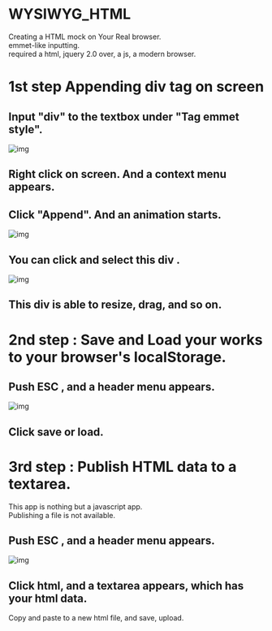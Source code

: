 # WYSIWYG\_HTML

Creating a HTML mock on Your Real browser.  
        emmet-like inputting.  
required a html, jquery 2.0 over, a js, a modern browser.

# 1st step Appending div tag on screen<a id="orgheadline6"></a>

## Input "div" to the textbox under "Tag emmet style".<a id="orgheadline1"></a>

![img](https://raw.githubusercontent.com/wiki/elseorand/WYSIWYG_HTML/images/WYSIWG000001.png)

## Right click on screen. And a context menu appears.<a id="orgheadline2"></a>

## Click "Append". And an animation starts.<a id="orgheadline3"></a>

![img](https://raw.githubusercontent.com/wiki/elseorand/WYSIWYG_HTML/images/WYSIWG000002.png)

## You can click and select this div .<a id="orgheadline4"></a>

![img](https://raw.githubusercontent.com/wiki/elseorand/WYSIWYG_HTML/images/WYSIWG000003.png)

## This div is able to resize, drag, and so on.<a id="orgheadline5"></a>

# 2nd step : Save and Load your works to your browser's localStorage.<a id="orgheadline9"></a>

## Push ESC , and a header menu appears.<a id="orgheadline7"></a>

![img](https://raw.githubusercontent.com/wiki/elseorand/WYSIWYG_HTML/images/WYSIWG000004.png)

## Click save or load.<a id="orgheadline8"></a>

# 3rd step : Publish HTML data to a textarea.<a id="orgheadline12"></a>

This app is nothing but a javascript app.  
Publishing a file is not available.  

## Push ESC , and a header menu appears.<a id="orgheadline10"></a>

![img](https://raw.githubusercontent.com/wiki/elseorand/WYSIWYG_HTML/images/WYSIWG000005.png)

## Click html, and a textarea appears, which has your html data.<a id="orgheadline11"></a>

Copy and paste to a new html file, and save, upload.
